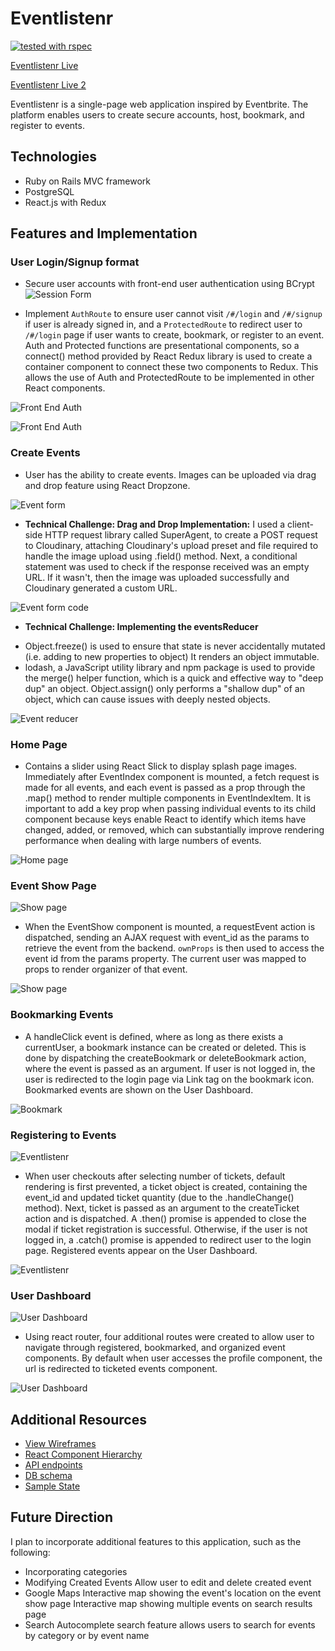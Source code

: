 # Eventlistenr

[![tested with rspec](https://img.shields.io/badge/tested%20with-rspec-brightgreen.svg)](https://github.com/rspec/rspec-rails)

[Eventlistenr Live](https://eventlistenr.herokuapp.com/)

[Eventlistenr Live 2](https://eventlistenr1.herokuapp.com/)

Eventlistenr is a single-page web application inspired by Eventbrite. The platform enables users to create secure accounts, host, bookmark, and register to events.


## Technologies
* Ruby on Rails MVC framework
* PostgreSQL
* React.js with Redux


## Features and Implementation
### User Login/Signup format
* Secure user accounts with front-end user authentication using BCrypt
![Session Form](docs/images/session_form_rev1.gif)

* Implement `AuthRoute` to ensure user cannot visit `/#/login` and `/#/signup` if user is already signed in, and a `ProtectedRoute` to redirect user to `/#/login` page if user wants to create, bookmark, or register to an event. Auth and Protected functions are presentational components, so a connect() method provided by React Redux library is used to create a container component to connect these two components to Redux. This allows the use of Auth and ProtectedRoute to be implemented in other React components.

![Front End Auth](docs/images/front_end_auth.png)

![Front End Auth](docs/images/auth_route.png)


### Create Events
* User has the ability to create events. Images can be uploaded via drag and drop feature using React Dropzone.

![Event form](docs/images/event_form_rev1.gif)

* **Technical Challenge: Drag and Drop Implementation:**
I used a client-side HTTP request library called SuperAgent, to create a POST request to Cloudinary, attaching Cloudinary's upload preset and file required to handle the image upload using .field() method. Next, a conditional statement was used to check if the response received was an empty URL. If it wasn't, then the image was uploaded successfully and Cloudinary generated a custom URL.

![Event form code](docs/images/drop_form.png)

* **Technical Challenge: Implementing the eventsReducer**
- Object.freeze() is used to ensure that state is never accidentally mutated (i.e. adding to new properties to object) It renders an object immutable.
- lodash, a JavaScript utility library and npm package is used to provide the merge() helper function, which is a quick and effective way to "deep dup" an object. Object.assign() only performs a "shallow dup" of an object, which can cause issues with deeply nested objects.


![Event reducer](docs/images/event_reducer.png)

### Home Page
* Contains a slider using React Slick to display splash page images. Immediately after EventIndex component is mounted, a fetch request is made for all events, and each event is passed as a prop through the .map() method to render multiple components in EventIndexItem. It is important to add a key prop when passing individual events to its child component because keys enable React to identify which items have changed, added, or removed, which can substantially improve rendering performance when dealing with large numbers of events.

![Home page](docs/images/splash_page_rev1.png)


### Event Show Page
![Show page](docs/images/event_show_rev1.png)

* When the EventShow component is mounted, a requestEvent action is dispatched, sending an AJAX request with event_id as the params to retrieve the event from the backend. `ownProps` is then used to access the event id from the params property. The current user was mapped to props to render organizer of that event.

![Show page](docs/images/event_show_container.png)


### Bookmarking Events
* A handleClick event is defined, where as long as there exists a currentUser, a bookmark instance can be created or deleted. This is done by dispatching the createBookmark or deleteBookmark action, where the event is passed as an argument. If user is not logged in, the user is redirected to the login page via Link tag on the bookmark icon. Bookmarked events are shown on the User Dashboard.

![Bookmark](docs/images/bookmarking.png)


### Registering to Events
![Eventlistenr](docs/images/ticket_form_rev1.gif)

* When user checkouts after selecting number of tickets, default rendering is first prevented, a ticket object is created, containing the event_id and updated ticket quantity (due to the .handleChange() method). Next, ticket is passed as an argument to the createTicket action and is dispatched. A .then() promise is appended to close the modal if ticket registration is successful. Otherwise, if the user is not logged in, a .catch() promise is appended to redirect user to the login page. Registered events appear on the User Dashboard.

![Eventlistenr](docs/images/ticket_form_code.png)


### User Dashboard
![User Dashboard](docs/images/user_profile_rev1.gif)

* Using react router, four additional routes were created to allow user to navigate through registered, bookmarked, and organized event components. By default when user accesses the profile component, the url is redirected to ticketed events component.

![User Dashboard](docs/images/profile_routes.png)


## Additional Resources
* [View Wireframes](https://github.com/gevuong/EventListenr/tree/master/docs/wireframes)
* [React Component Hierarchy](https://github.com/gevuong/EventListenr/blob/master/docs/component_hierarchy.md)
* [API endpoints](https://github.com/gevuong/EventListenr/blob/master/docs/api-endpoints.md)
* [DB schema](https://github.com/gevuong/EventListenr/blob/master/docs/schema.md)
* [Sample State](https://github.com/gevuong/EventListenr/blob/master/docs/sample-state.md)


## Future Direction
I plan to incorporate additional features to this application, such as the following:
* Incorporating categories
* Modifying Created Events
Allow user to edit and delete created event
* Google Maps
Interactive map showing the event's location on the event show page
Interactive map showing multiple events on search results page
* Search
Autocomplete search feature allows users to search for events by category or by event name
